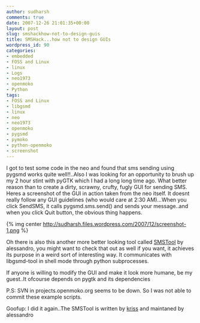 ```yaml
---
author: sudharsh
comments: true
date: 2007-12-26 21:01:35+00:00
layout: post
slug: smshackhow-not-to-design-guis
title: SMSHack...how not to design GUIs
wordpress_id: 90
categories:
- embedded
- FOSS and Linux
- linux
- Logs
- neo1973
- openmoko
- Python
tags:
- FOSS and Linux
- libgsmd
- linux
- neo
- neo1973
- openmoko
- pygsmd
- pymoko
- python-openmoko
- screenshot
---
```


I got to test some code in the neo and found that sms sending using pygsmd works quite well!!..Also I was looking for an opportunity to brush up my 2 hour stint with pyGTK which I had a long long time ago. What better reason than to create a dirty, scrawny, crufty, fugly GUI for sending SMS. Heres a screenshot of the GUI in action taken from the neo itself. It doesnt really follow any GUI guidelines (who would care at 2:30 AM)...When you click SendSMS, it calls pygsmd.sms.send() and sends your message..and when you click Quit button, the obvious thing happens.

{% img center http://sudharsh.files.wordpress.com/2007/12/screenshot-1.png %}

Oh there is also this another more better looking tool called [SMSTool](http://wiki.openmoko.org/wiki/SMSTool) by alessandro, you might want to check that out as well if you want, it achieves its purpose in a weird sort of interesting way. It communicates with libgsmd-tool in shell mode through python subprocesses.

If anyone is willing to modify the GUI and make it look more humane, be my guest..It ofcourse depends on pygtk and its dependencies

P.S: SVN in projects.openmoko.org seems to be down. So I was not able to commit these example scripts.

Goofup: I did it again..The SMSTool is written by [kriss](http://mput.de/blog/) and maintaned by alessandro
